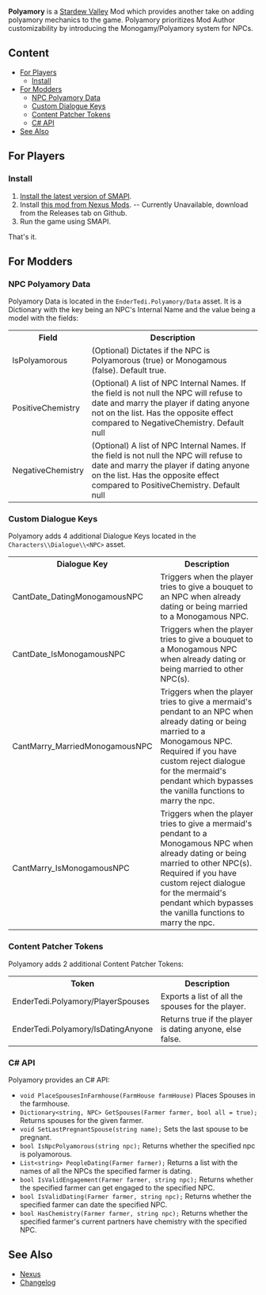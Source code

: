 **Polyamory** is a [Stardew Valley](http://stardewvalley.net/) Mod which provides another take on adding polyamory mechanics to the game. 
Polyamory prioritizes Mod Author customizability by introducing the Monogamy/Polyamory system for NPCs. 

## Content
* [For Players](#For-Players)
	* [Install](#Install)
* [For Modders](#For-Modders)
	* [NPC Polyamory Data](#NPC-Polyamory-Data)
	* [Custom Dialogue Keys](#Custom-Dialogue-Keys)
	* [Content Patcher Tokens](#Content-Patcher-Tokens)
	* [C# API](#C#-API)
* [See Also](#See-Also)



## For Players
### Install
1. [Install the latest version of SMAPI](https://smapi.io/).
2. Install [this mod from Nexus Mods](https://www.nexusmods.com/stardewvalley/mods/26081). -- Currently Unavailable, download from the Releases tab on Github.
3. Run the game using SMAPI.

That's it.

## For Modders
### NPC Polyamory Data

Polyamory Data is located in the `EnderTedi.Polyamory/Data` asset. It is a Dictionary with the key being an NPC's Internal Name and the value being a model with the fields:

<table>
<tr>
	<th> Field </th>
	<th> Description </th>
</tr>
<tr>
	<td> IsPolyamorous </td>
	<td> (Optional) Dictates if the NPC is Polyamorous (true) or Monogamous (false). Default true. </td>
</tr>
<tr>
	<td> PositiveChemistry </td>
	<td> (Optional) A list of NPC Internal Names. If the field is not null the NPC will refuse to date and marry the player if dating anyone not on the list. Has the opposite effect compared to NegativeChemistry. Default null</td>
</tr>
<tr>
	<td> NegativeChemistry </td>
	<td> (Optional) A list of NPC Internal Names. If the field is not null the NPC will refuse to date and marry the player if dating anyone on the list. Has the opposite effect compared to PositiveChemistry. Default null</td>
</tr>
</table>

### Custom Dialogue Keys

Polyamory adds 4 additional Dialogue Keys located in the `Characters\\Dialogue\\<NPC>` asset.

<table>
<tr>
	<th> Dialogue Key </th>
	<th> Description </th>
</tr>
<tr>
	<td> CantDate_DatingMonogamousNPC </td>
	<td> Triggers when the player tries to give a bouquet to an NPC when already dating or being married to a Monogamous NPC. </td>
</tr>
<tr>
	<td> CantDate_IsMonogamousNPC </td>
	<td> Triggers when the player tries to give a bouquet to a Monogamous NPC when already dating or being married to other NPC(s). </td>
</tr>
<tr>
	<td> CantMarry_MarriedMonogamousNPC </td>
	<td> Triggers when the player tries to give a mermaid's pendant to an NPC when already dating or being married to a Monogamous NPC. Required if you have custom reject dialogue for the mermaid's pendant which bypasses the vanilla functions to marry the npc. </td>
</tr>
<tr>
	<td> CantMarry_IsMonogamousNPC </td>
	<td> Triggers when the player tries to give a mermaid's pendant to a Monogamous NPC when already dating or being married to other NPC(s). Required if you have custom reject dialogue for the mermaid's pendant which bypasses the vanilla functions to marry the npc. </td>
</tr>
</table>

### Content Patcher Tokens

Polyamory adds 2 additional Content Patcher Tokens:

<table>
<tr>
	<th> Token </th>
	<th> Description </th>
</tr>
<tr>
	<td> EnderTedi.Polyamory/PlayerSpouses </td>
	<td> Exports a list of all the spouses for the player. </td>
</tr>
<tr>
	<td> EnderTedi.Polyamory/IsDatingAnyone </td>
	<td> Returns true if the player is dating anyone, else false. </td>
</tr>
</table>

### C# API

Polyamory provides an C# API:
- `void PlaceSpousesInFarmhouse(FarmHouse farmHouse)` Places Spouses in the farmhouse.
- `Dictionary<string, NPC> GetSpouses(Farmer farmer, bool all = true);` Returns spouses for the given farmer.
- `void SetLastPregnantSpouse(string name);` Sets the last spouse to be pregnant.
- `bool IsNpcPolyamorous(string npc);` Returns whether the specified npc is polyamorous.
- `List<string> PeopleDating(Farmer farmer);` Returns a list with the names of all the NPCs the specified farmer is dating.
- `bool IsValidEngagement(Farmer farmer, string npc);` Returns whether the specified farmer can get engaged to the specified NPC.
- `bool IsValidDating(Farmer farmer, string npc);` Returns whether the specified farmer can date the specified NPC.
- `bool HasChemistry(Farmer farmer, string npc);` Returns whether the specified farmer's current partners have chemistry with the specified NPC.

## See Also
* [Nexus](https://www.nexusmods.com/stardewvalley/mods/26081)
* [Changelog](Changelog.MD)
